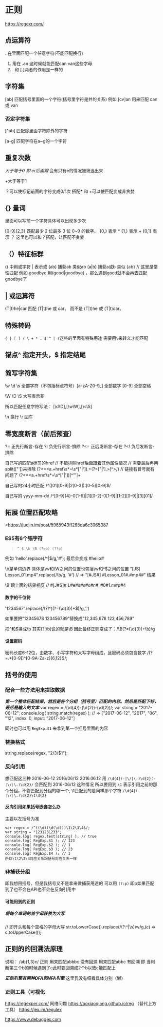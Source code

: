 # 正则

<https://regexr.com/>

## 点运算符

. 在里面匹配一个任意字符(不能匹配换行)

1. 用在 .an 这时候就能匹配can van这些字母
2. \. 和 [.]两者的作用是一样的

## 字符集

[ab] 匹配括号里面的一个字符(括号里字符是并的关系)
例如 [cv]an 用来匹配 can 或 van

### 否定字符集

[^ab] 匹配除里面字符除外的字符

[a-g] 匹配字符在a~g的一个字符

## 重复次数

*大于等于0
即 er后面跟* 会有只有e的情况被筛选出来

+大于等于1

？可以使标记前面的字符变成0/1次
搭配* 和 +可以使匹配变成非贪婪

## {} 量词

里面可以写前一个字符具体可以出现多少次

[0-9]{2,3} 匹配最少 2 位最多 3 位 0~9 的数字。
{0,} 表示 *
{1,} 表示 +
{0,1} 表示 ？
这里也可以和？搭配，让匹配不贪婪

## （）特征标群

() 中用或字符 | 表示或
(ab) 捕获ab 类似ab
(a|b) 捕获a或b 类似 {ab} // 这里是惰性匹配
例如 goodbye 用(good|goodbye) ，那么遇到good就不会再去匹配goodbye了

## | 或运算符

(T|t)he|car 匹配 (T|t)he 或 car。
而不是 (T|t)he 或 (T|t)car。

## 特殊转码

`{ } [ ] / \ + * . $ ^ | ?`这些的里面有特殊用途 需要用`\`来转义才能匹配

## 锚点^ 指定开头，$ 指定结尾

## 简写字符集

\w \d \s
全部字符（不包括标点符号）[a-zA-Z0-9_]
全部数字 [0-9]
全部空格

\W \D \S
大写表示非

所以匹配任意字符写法： [\d\D],[\w\W],[\s\S]

\n 换行
\r 回车

## 零宽度断言（前后预查）

?= 正先行断言-存在
?! 负先行断言-排除
?<= 正后发断言-存在
?<! 负后发断言-排除

自己写的匹配a标签的href
// 不能排除href后面跟着其他属性情况
// 需要最后再用split(\["']\)来排除
(?<=\<a.+href\s*=\s*["|']).+(?=["|'].*>[^>]*</a>)
// 链接有冒号就有问题了
(?<=\<a.+href\s*=\s*["|'])[^"']+

自己写的24小时匹配
/^([01][0-9]|2[0-3]):[0-5][0-9]$/

自己写的 yyyy-mm-dd
/^[0-9]{4}-0[1-9]|[1][0-2]-0[1-9]|[1-2][0-9]|[3][01]/

## 拓展 位置匹配攻略

<<https://juejin.im/post/5965943ff265da6c3065387>

### ES5有6个锚字符

> `^ $ \b \B (?=p) (?!p)`

例如 'hello'.replace(/^|$/g,'#');
最后会变成 #hello#

\b是单词边界 具体是\w和\W之间的位置也包括\w和^$之间的位置
"[JS] Lesson_01.mp4".replace(/\b/g, '#')
// => "[#JS#] #Lesson_01#.#mp4#" 结果

\B 跟上面的结果相反
// #[J#S]# L#e#s#s#o#n#_#0#1.m#p#4

#### 数字的千位符

'1234567'.replace(/(?!^)(?=(\d{3})+$)/g,',')

如果要把"12345678 123456789"替换成"12,345,678 123,456,789"

把^和$换成\b   其实(?!\b)说的就是\B
因此最终正则变成了：/\B(?=(\d{3})+\b)/g

#### 设置密码

密码长度6-12位，由数字、小写字符和大写字母组成，且密码必须包含数字
/(?=.*[0-9])^[0-9A-Za-z]{6,12}$/;

## 括号的使用

### 配合一些方法用来提取数据

***第一个整体匹配结果，然后是各个分组（括号里）匹配的内容。然后是匹配下标，最后是输入的文本***
var regex = /(\d{4})-(\d{2})-(\d{2})/;
var string = "2017-06-12";
console.log( string.match(regex) );
// => ["2017-06-12", "2017", "06", "12", index: 0, input: "2017-06-12"]

同时也可以用 `RegExp.$1` 来拿到第一个括号里面的内容

### 替换格式

string.replace(regex, "$2/$3/$1");

### 反向引用

想匹配这三种
2016-06-12
2016/06/12
2016.06.12
用 `/\d{4}(-|\/|\.)\d{2}(-|\/|\.)\d{2}/` 会匹配到 2016-06/12 这种情况
所以要用到 `\1` 表示引用之前的那个分组，不管匹配到分组的哪一个, \1匹配到的是同样那个字符
`/\d{4}(-|\/|\.)\d{2}\1\d{2}`

#### 反向引用如果括号嵌套怎么办

主要以左括号为准

``` // 第一个括号是一直到最后  第二个括号是就一个d 第三个括号是两个d 最后一个是一个d
var regex = /^((\d)(\d(\d)))\1\2\3\4$/;
var string = "1231231233";
console.log( regex.test(string) ); // true
console.log( RegExp.$1 ); // 123
console.log( RegExp.$2 ); // 1
console.log( RegExp.$3 ); // 23
console.log( RegExp.$4 ); // 3
所以\1\2\3\4对应关系跟括号对应关系一样
```

### 非捕获分组

即我想用括号，但是我括号又不是拿来做捕获用途的 可以用 `(?:p)` 即p如果匹配到了也不会在API也不会在反向引用中

#### 可能用到的正则

##### 将每个单词的首字母转换为大写

// 即开头和每个空格的字母大写
str.toLowerCase().replace(/(?:^|\s)\w/g,(c) => c.toUpperCase());

## 正则的的回溯法原理

说明： /ab{1,3}c/ 正则
用来匹配abbbc 没有回溯
用来匹配abbc 有回溯 即 当判断第三个b的时候遇到了c此时要回溯成2个b以致c能匹配上

***正则引擎有两种DFA和NFA引擎***
这里我没有细看具体分别（懒）

### 正则工具（可视化

<https://regexper.com/>  网络问题
<https://aoxiaoqiang.github.io/reg> （替代上方工具）
<https://jex.im/regulex>

<https://www.debuggex.com>
